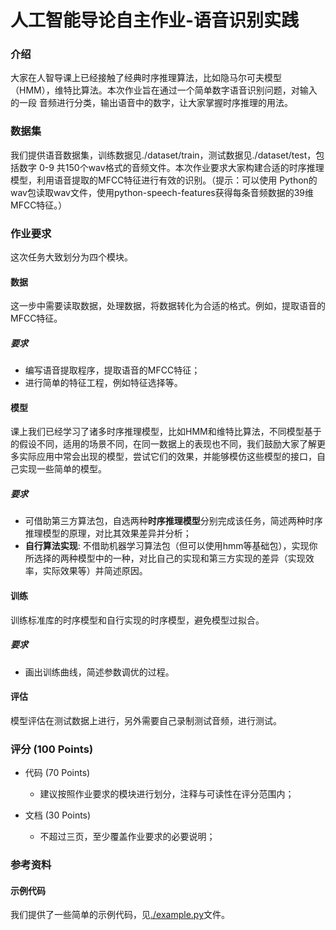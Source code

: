 # 人工智能导论自主作业-语音识别实践

### 介绍

大家在人智导课上已经接触了经典时序推理算法，比如隐马尔可夫模型（HMM），维特比算法。本次作业旨在通过一个简单数字语音识别问题，对输入的一段 音频进行分类，输出语音中的数字，让大家掌握时序推理的用法。



### 数据集

我们提供语音数据集，训练数据见./dataset/train，测试数据见./dataset/test，包括数字 0-9 共150个wav格式的音频文件。本次作业要求大家构建合适的时序推理模型，利用语音提取的MFCC特征进行有效的识别。（提示：可以使用 Python的wav包读取wav文件，使用python-speech-features获得每条音频数据的39维MFCC特征。）





### 作业要求

这次任务大致划分为四个模块。


#### 数据

这一步中需要读取数据，处理数据，将数据转化为合适的格式。例如，提取语音的MFCC特征。

##### 要求

* 编写语音提取程序，提取语音的MFCC特征；
* 进行简单的特征工程，例如特征选择等。

#### 模型

课上我们已经学习了诸多时序推理模型，比如HMM和维特比算法，不同模型基于的假设不同，适用的场景不同，在同一数据上的表现也不同，我们鼓励大家了解更多实际应用中常会出现的模型，尝试它们的效果，并能够模仿这些模型的接口，自己实现一些简单的模型。

##### 要求

* 可借助第三方算法包，自选两种**时序推理模型**分别完成该任务，简述两种时序推理模型的原理，对比其效果差异并分析；
* **自行算法实现**: 不借助机器学习算法包（但可以使用hmm等基础包），实现你所选择的两种模型中的一种，对比自己的实现和第三方实现的差异（实现效率，实际效果等）并简述原因。

#### 训练

训练标准库的时序模型和自行实现的时序模型，避免模型过拟合。

##### 要求

* 画出训练曲线，简述参数调优的过程。

#### 评估

模型评估在测试数据上进行，另外需要自己录制测试音频，进行测试。






### 评分 (100 Points)

* 代码 (70 Points)

  * 建议按照作业要求的模块进行划分，注释与可读性在评分范围内；
* 文档 (30 Points)
  * 不超过三页，至少覆盖作业要求的必要说明；




### 参考资料

#### 示例代码

我们提供了一些简单的示例代码，见[./example.py](./example.py)文件。




